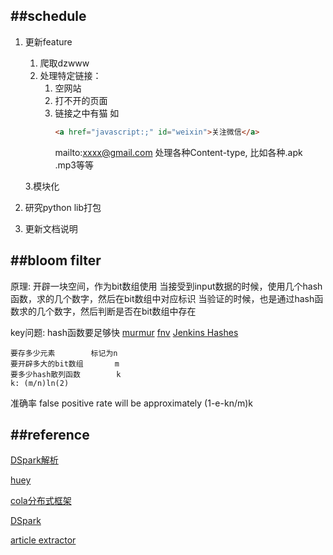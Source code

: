 ##schedule
------
1. 更新feature
    1. 爬取dzwww
    2. 处理特定链接：
        1. 空网站
        2. 打不开的页面
        3. 链接之中有猫 如
            ```html
            <a href="javascript:;" id="weixin">关注微信</a>
            ```
            mailto:xxxx@gmail.com
            处理各种Content-type, 比如各种.apk .mp3等等

    3.模块化 
2. 研究python lib打包
3. 更新文档说明


##bloom filter
------
原理:
    开辟一块空间，作为bit数组使用
    当接受到input数据的时候，使用几个hash函数，求的几个数字，然后在bit数组中对应标识
    当验证的时候，也是通过hash函数求的几个数字，然后判断是否在bit数组中存在

key问题:
    hash函数要足够快
    [murmur](https://sites.google.com/site/murmurhash/)
    [fnv](http://isthe.com/chongo/tech/comp/fnv/)
    [Jenkins Hashes](http://www.burtleburtle.net/bob/hash/doobs.html)

    要存多少元素        标记为n
    要开辟多大的bit数组       m
    要多少hash散列函数        k
    k: (m/n)ln(2) 

准确率
    false positive rate will be approximately (1-e-kn/m)k

[](http://www.zhihu.com/question/20899988)
[](http://billmill.org/bloomfilter-tutorial/)

##reference
------
[](http://python-rq.org/)
[](https://github.com/nvie/rq)
[](http://www.rabbitmq.com/)

[DSpark解析](http://qinxuye.me/category/distributed_computing/)

[huey](http://xiaorui.cc/2014/09/09/%E4%BD%BF%E7%94%A8python%E7%9A%84%E5%88%86%E5%B8%83%E5%BC%8F%E4%BB%BB%E5%8A%A1%E9%98%9F%E5%88%97huey%E5%AE%9E%E7%8E%B0%E4%BB%BB%E5%8A%A1%E7%9A%84%E5%BC%82%E6%AD%A5%E5%8C%96/)

[cola分布式框架](http://qinxuye.me/article/cola-a-distributed-crawler-framework/)

[DSpark](https://github.com/jackfengji/test_pro/wiki)

[article extractor](https://github.com/grangier/python-goose)
